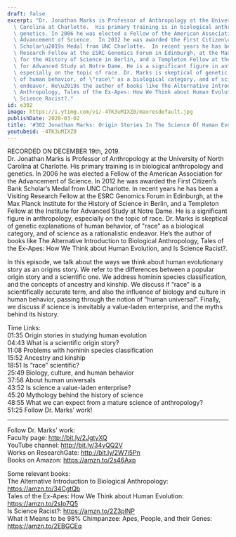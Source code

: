```yaml
---
draft: false
excerpt: "Dr. Jonathan Marks is Professor of Anthropology at the University of North\
  \ Carolina at Charlotte.  His primary training is in biological anthropology and\
  \ genetics. In 2006 he was elected a Fellow of the American Association for the\
  \ Advancement of Science.  In 2012 he was awarded the First Citizen\u2019s Bank\
  \ Scholar\u2019s Medal from UNC Charlotte.  In recent years he has been a Visiting\
  \ Research Fellow at the ESRC Genomics Forum in Edinburgh, at the Max Planck Institute\
  \ for the History of Science in Berlin, and a Templeton Fellow at the Institute\
  \ for Advanced Study at Notre Dame. He is a significant figure in anthropology,\
  \ especially on the topic of race. Dr. Marks is skeptical of genetic explanations\
  \ of human behavior, of \"race\" as a biological category, and of science as a rationalistic\
  \ endeavor. He\u2019s the author of books like The Alternative Introduction to Biological\
  \ Anthropology, Tales of the Ex-Apes: How We Think about Human Evolution, and Is\
  \ Science Racist?."
id: e302
image: https://i.ytimg.com/vi/-4TK3uMIXZ0/maxresdefault.jpg
publishDate: 2020-03-02
title: '#302 Jonathan Marks: Origin Stories In The Science Of Human Evolution'
youtubeid: -4TK3uMIXZ0
---
```

RECORDED ON DECEMBER 19th, 2019.  
Dr. Jonathan Marks is Professor of Anthropology at the University of North Carolina at Charlotte.  His primary training is in biological anthropology and genetics. In 2006 he was elected a Fellow of the American Association for the Advancement of Science.  In 2012 he was awarded the First Citizen’s Bank Scholar’s Medal from UNC Charlotte.  In recent years he has been a Visiting Research Fellow at the ESRC Genomics Forum in Edinburgh, at the Max Planck Institute for the History of Science in Berlin, and a Templeton Fellow at the Institute for Advanced Study at Notre Dame. He is a significant figure in anthropology, especially on the topic of race. Dr. Marks is skeptical of genetic explanations of human behavior, of "race" as a biological category, and of science as a rationalistic endeavor. He’s the author of books like The Alternative Introduction to Biological Anthropology, Tales of the Ex-Apes: How We Think about Human Evolution, and Is Science Racist?.

In this episode, we talk about the ways we think about human evolutionary story as an origins story. We refer to the differences between a popular origin story and a scientific one. We address hominin species classification, and the concepts of ancestry and kinship. We discuss if “race” is a scientifically accurate term, and also the influence of biology and culture in human behavior, passing through the notion of “human universal”. Finally, we discuss if science is inevitably a value-laden enterprise, and the myths behind its history.



Time Links:  
01:35  Origin stories in studying human evolution  
04:43  What is a scientific origin story?  
11:08  Problems with hominin species classification   
15:52  Ancestry and kinship  
18:51  Is “race” scientific?  
25:49  Biology, culture, and human behavior  
37:58  About human universals  
43:52  Is science a value-laden enterprise?  
45:20  Mythology behind the history of science  
48:55  What we can expect from a mature science of anthropology?  
51:25  Follow Dr. Marks’ work!

---

Follow Dr. Marks’ work:  
Faculty page: http://bit.ly/2JgtyXQ  
YouTube channel: http://bit.ly/34yQQ2V  
Works on ResearchGate: http://bit.ly/2W7i5Pn  
Books on Amazon: https://amzn.to/2s46Axp

Some relevant books:  
The Alternative Introduction to Biological Anthropology: https://amzn.to/34CgtQb  
Tales of the Ex-Apes: How We Think about Human Evolution: https://amzn.to/2sIp7Q5  
Is Science Racist?: https://amzn.to/2Z3plNP  
What it Means to be 98% Chimpanzee: Apes, People, and their Genes: https://amzn.to/2EBGCEq
